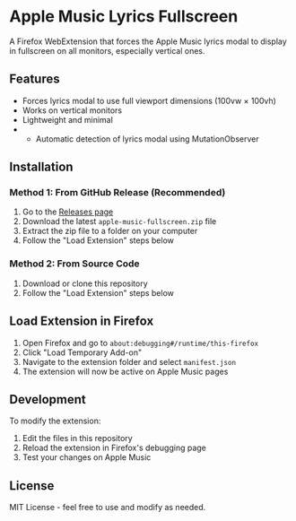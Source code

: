 # Apple Music Lyrics Fullscreen

A Firefox WebExtension that forces the Apple Music lyrics modal to display in fullscreen on all monitors, especially vertical ones.

## Features

- Forces lyrics modal to use full viewport dimensions (100vw × 100vh)
- Works on vertical monitors
- Lightweight and minimal
- - Automatic detection of lyrics modal using MutationObserver

## Installation

### Method 1: From GitHub Release (Recommended)
1. Go to the [Releases page](https://github.com/s1wz/apple-music-fullscreen/releases)
2. Download the latest `apple-music-fullscreen.zip` file
3. Extract the zip file to a folder on your computer
4. Follow the "Load Extension" steps below

### Method 2: From Source Code
1. Download or clone this repository
2. Follow the "Load Extension" steps below

## Load Extension in Firefox

1. Open Firefox and go to `about:debugging#/runtime/this-firefox`
2. Click "Load Temporary Add-on"
3. Navigate to the extension folder and select `manifest.json`
4. The extension will now be active on Apple Music pages

## Development

To modify the extension:
1. Edit the files in this repository
2. Reload the extension in Firefox's debugging page
3. Test your changes on Apple Music

## License

MIT License - feel free to use and modify as needed.

